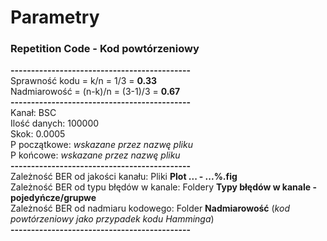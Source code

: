 # Parametry
### Repetition Code - Kod powtórzeniowy
**--------------------------------------------**<br>
Sprawność kodu = k/n = 1/3 = **0.33** <br>
Nadmiarowość = (n-k)/n = (3-1)/3 = **0.67** <br>
**--------------------------------------------**<br>
Kanał: BSC <br>
Ilość danych: 100000 <br>
Skok: 0.0005 <br>
P początkowe: *wskazane przez nazwę pliku* <br>
P końcowe: *wskazane przez nazwę pliku* <br>
**--------------------------------------------**<br>
Zależność BER od jakości kanału: Pliki **Plot ... - ...%.fig** <br>
Zależność BER od typu błędów w kanale: Foldery **Typy błędów w kanale - pojedyńcze/grupwe**<br>
Zależność BER od nadmiaru kodowego: Folder **Nadmiarowość** (*kod powtórzeniowy jako przypadek kodu Hamminga*)<br>
**--------------------------------------------**<br>
